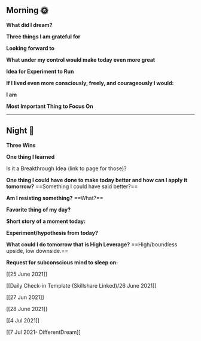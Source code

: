 ## Morning 🌞

**What did I dream?**

  

**Three things I am grateful for**

  

**Looking forward to**

  

**What under my control would make today even more great**

  

**Idea for Experiment to Run**

  

**If I lived even more consciously, freely, and courageously I would:**

  

**I am**

  

**Most Important Thing to Focus On**

  

  

---

## Night 🌛

**Three Wins**

  

**One thing I learned**

  

Is it a Breakthrough Idea (link to page for those)?

  

**One thing I could have done to make today better and how can I apply it tomorrow?** ==Something I could have said better?==

  

**Am I resisting something?** ==What?==

  

**Favorite thing of my day?**

  

**Short story of a moment today:**

  

**Experiment/hypothesis from today?**

  

**What could I do tomorrow that is High Leverage?** ==High/boundless upside, low downside.==

  

**Request for subconscious mind to sleep on:**

[[25 June 2021]]

[[Daily Check-in Template (Skillshare Linked)/26 June 2021]]

[[27 Jun 2021]]

[[28 June 2021]]

[[4 Jul 2021]]

[[7 Jul 2021- DifferentDream]]